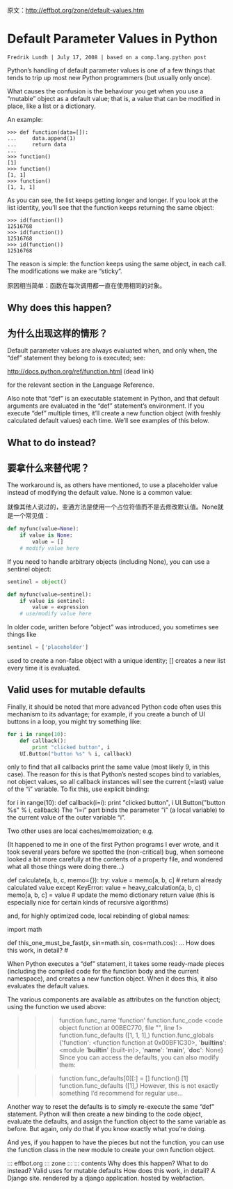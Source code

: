 
原文：http://effbot.org/zone/default-values.htm  

# Default Parameter Values in Python

    Fredrik Lundh | July 17, 2008 | based on a comp.lang.python post

 
Python’s handling of default parameter values is one of a few things that tends to trip up most new Python programmers (but usually only once).  

What causes the confusion is the behaviour you get when you use a “mutable” object as a default value; that is, a value that can be modified in place, like a list or a dictionary.  

An example:  

```shell
>>> def function(data=[]):
...     data.append(1)
...     return data
...
>>> function()
[1]
>>> function()
[1, 1]
>>> function()
[1, 1, 1]
```

As you can see, the list keeps getting longer and longer. If you look at the list identity, you’ll see that the function keeps returning the same object:  

```shell
>>> id(function())
12516768
>>> id(function())
12516768
>>> id(function())
12516768
```

The reason is simple: the function keeps using the same object, in each call. The modifications we make are “sticky”.  

原因相当简单：函数在每次调用都一直在使用相同的对象。

## Why does this happen?
## 为什么出现这样的情形？
Default parameter values are always evaluated when, and only when, the “def” statement they belong to is executed; see:

http://docs.python.org/ref/function.html (dead link)

for the relevant section in the Language Reference.

Also note that “def” is an executable statement in Python, and that default arguments are evaluated in the “def” statement’s environment. If you execute “def” multiple times, it’ll create a new function object (with freshly calculated default values) each time. We’ll see examples of this below.

## What to do instead? 
## 要拿什么来替代呢？
The workaround is, as others have mentioned, to use a placeholder value instead of modifying the default value. None is a common value:  

就像其他人说过的，变通方法是使用一个占位符值而不是去修改默认值。None就是一个常见值：  

```python
def myfunc(value=None):
    if value is None:
        value = []
    # modify value here
```

If you need to handle arbitrary objects (including None), you can use a sentinel object:  

```python
sentinel = object()

def myfunc(value=sentinel):
    if value is sentinel:
        value = expression
    # use/modify value here
```

In older code, written before “object” was introduced, you sometimes see things like  


```python
sentinel = ['placeholder']
```

used to create a non-false object with a unique identity; [] creates a new list every time it is evaluated.  

## Valid uses for mutable defaults

Finally, it should be noted that more advanced Python code often uses this mechanism to its advantage; for example, if you create a bunch of UI buttons in a loop, you might try something like:  

```python
for i in range(10):
    def callback():
        print "clicked button", i
    UI.Button("button %s" % i, callback)
```

only to find that all callbacks print the same value (most likely 9, in this case). The reason for this is that Python’s nested scopes bind to variables, not object values, so all callback instances will see the current (=last) value of the “i” variable. To fix this, use explicit binding:

for i in range(10):
    def callback(i=i):
        print "clicked button", i
    UI.Button("button %s" % i, callback)
The “i=i” part binds the parameter “i” (a local variable) to the current value of the outer variable “i”.

Two other uses are local caches/memoization; e.g.

(It happened to me in one of the first Python programs I ever wrote, and it took several years before we spotted the (non-critical) bug, when someone looked a bit more carefully at the contents of a property file, and wondered what all those things were doing there…)

def calculate(a, b, c, memo={}):
    try:
        value = memo[a, b, c] # return already calculated value
    except KeyError:
        value = heavy_calculation(a, b, c)
        memo[a, b, c] = value # update the memo dictionary
    return value
(this is especially nice for certain kinds of recursive algorithms)

and, for highly optimized code, local rebinding of global names:

import math

def this_one_must_be_fast(x, sin=math.sin, cos=math.cos):
    ...
How does this work, in detail? #

When Python executes a “def” statement, it takes some ready-made pieces (including the compiled code for the function body and the current namespace), and creates a new function object. When it does this, it also evaluates the default values.

The various components are available as attributes on the function object; using the function we used above:

>>> function.func_name
'function'
>>> function.func_code
<code object function at 00BEC770, file "<stdin>", line 1>
>>> function.func_defaults
([1, 1, 1],)
>>> function.func_globals
{'function': <function function at 0x00BF1C30>,
'__builtins__': <module '__builtin__' (built-in)>,
'__name__': '__main__', '__doc__': None}
Since you can access the defaults, you can also modify them:

>>> function.func_defaults[0][:] = []
>>> function()
[1]
>>> function.func_defaults
([1],)
However, this is not exactly something I’d recommend for regular use…

Another way to reset the defaults is to simply re-execute the same “def” statement. Python will then create a new binding to the code object, evaluate the defaults, and assign the function object to the same variable as before. But again, only do that if you know exactly what you’re doing.

And yes, if you happen to have the pieces but not the function, you can use the function class in the new module to create your own function object.

 
::: effbot.org
::: zone :::
::: contents
Why does this happen?
What to do instead?
Valid uses for mutable defaults
How does this work, in detail?
A Django site. rendered by a django application. hosted by webfaction.
